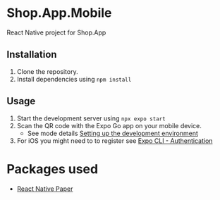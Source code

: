# Shop.App.Mobile

React Native project for Shop.App

## Installation

1. Clone the repository.
1. Install dependencies using `npm install`

## Usage

1. Start the development server using `npx expo start`
1. Scan the QR code with the Expo Go app on your mobile device.
   * See mode details [Setting up the development environment](https://reactnative.dev/docs/environment-setup)
1. For iOS you might need to to register see [Expo CLI - Authentication](https://docs.expo.dev/more/expo-cli/#authentication)

# Packages used
* [React Native Paper](https://callstack.github.io/react-native-paper/docs/guides/getting-started)